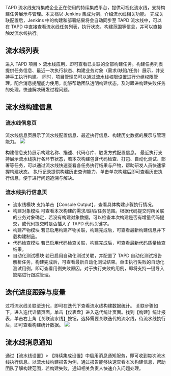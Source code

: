 TAPD 流水线支持集成企业正在使用的持续集成平台，提供可视化流水线，支持构建任务展示与管理。本文档以 Jenkins 集成为例，介绍流水线相关功能。
完成关联配置后，Jenkins 中的构建和部署结果将会自动同步至 TAPD 流水线中，可以在 TAPD 中直接查看流水线任务列表，执行状态，构建范围等信息，并可以直接触发流水线执行。



## 流水线列表
进入 TAPD 项目 > 流水线应用，即可查看已关联的全部构建任务。构建任务列表提供任务信息、最近一次执行状态、构建业务对象（需求/缺陷/任务）展示，并支持手工执行构建。
同时，项目管理员可以通过流水线权限设置进行分组权限管理。配合消息提醒能力使用，能够帮助团队透明构建状态，及时跟进构建失败任务的处理，快速解决研发过程问题。


## 流水线构建信息
### 流水线信息页
流水线信息页展示了流水线配置信息、最近执行信息、构建历史数据的展示与管理能力。
 ![](https://main.qcloudimg.com/raw/622e1513c0e2005555b5cfcf9f856edb.png)
 
 
构建信息支持展示构建名称、描述、代码仓库、触发方式配置信息。
最近执行支持展示流水线执行各环节状态，若本次构建包含代码检查、打包、自动化测试、部署等任务，可以通过流水线快速查看各任务执行结果与产物，帮助研发人员快速掌握构建状态。
执行记录提供构建历史查询能力，单击单次构建后即可查看历史执行信息，便于进行问题追溯与解决。
### 流水线执行信息页
- 流水线模块
 支持单击【Console Output】，查看具体构建步骤执行情况。
- 构建对象模块
可查看本次构建的需求/缺陷/任务范围。根据代码提交时所关联的业务对象确定，若没有构建对象数据，可以检查本次构建是否有增量代码提交，或代码提交时是否插入了 TAPD 代码关键字。
- 构建产物模块
若已启用构建产物关联，构建完成后，可查看最新构建信息并下载构建制品。
- 代码检查模块
若已启用代码检查关联，构建完成后，可查看最新代码质量检查结果。
- 自动化测试模块
若已启用自动化测试关联，并配置了 TAPD 自动化测试报告解析任务，构建完成后，可查看最新自动化测试结果。单击执行失败的自动化测试用例，即可查看用例失败原因。对于执行失败的用例，即将支持一键导入缺陷进行跟踪管理。

## 迭代进度跟踪与度量
过将流水线关联至迭代，即可在迭代下查看流水线构建数据统计。
关联步骤如下，进入迭代详情页面，单击【仪表盘】进入迭代统计页面。找到【构建】统计报表，单击右上角【关联流水线】按钮，选择需要关联迭代的流水线，待流水线执行后，即可查看构建统计数据。
 ![](https://main.qcloudimg.com/raw/1bc582841c49b2a68e0e113bc7158865.png)


## 流水线消息通知
通过【流水线设置】> 【持续集成设置】中启用消息通知服务，即可收到每次流水线执行信息。以流水线构建报告为例，通过报告能够快速查看本次构建信息，帮助团队了解构建范围，若构建失败，通知相关负责人快速介入问题处理。



